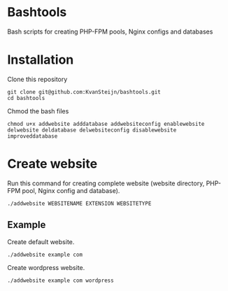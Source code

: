 # Bashtools
Bash scripts for creating PHP-FPM pools, Nginx configs and databases

# Installation
Clone this repository 
```
git clone git@github.com:KvanSteijn/bashtools.git
cd bashtools
```

Chmod the bash files
```
chmod u+x addwebsite adddatabase addwebsiteconfig enablewebsite delwebsite deldatabase delwebsiteconfig disablewebsite improveddatabase
```

# Create website
Run this command for creating complete website (website directory, PHP-FPM pool, Nginx config and database).
```
./addwebsite WEBSITENAME EXTENSION WEBSITETYPE
```
## Example
Create default website.
```
./addwebsite example com
```

Create wordpress website.
```
./addwebsite example com wordpress
```
